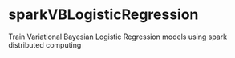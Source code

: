 # sparkVBLogisticRegression
Train Variational Bayesian Logistic Regression models using spark distributed computing

